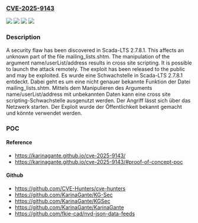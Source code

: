 ### [CVE-2025-9143](https://cve.mitre.org/cgi-bin/cvename.cgi?name=CVE-2025-9143)
![](https://img.shields.io/static/v1?label=Product&message=Scada-LTS&color=blue)
![](https://img.shields.io/static/v1?label=Version&message=2.7.8.1%20&color=brightgreen)
![](https://img.shields.io/static/v1?label=Vulnerability&message=Code%20Injection&color=brightgreen)
![](https://img.shields.io/static/v1?label=Vulnerability&message=Cross%20Site%20Scripting&color=brightgreen)

### Description

A security flaw has been discovered in Scada-LTS 2.7.8.1. This affects an unknown part of the file mailing_lists.shtm. The manipulation of the argument name/userList/address results in cross site scripting. It is possible to launch the attack remotely. The exploit has been released to the public and may be exploited.
Es wurde eine Schwachstelle in Scada-LTS 2.7.8.1 entdeckt. Dabei geht es um eine nicht genauer bekannte Funktion der Datei mailing_lists.shtm. Mittels dem Manipulieren des Arguments name/userList/address mit unbekannten Daten kann eine cross site scripting-Schwachstelle ausgenutzt werden. Der Angriff lässt sich über das Netzwerk starten. Der Exploit wurde der Öffentlichkeit bekannt gemacht und könnte verwendet werden.

### POC

#### Reference
- https://karinagante.github.io/cve-2025-9143/
- https://karinagante.github.io/cve-2025-9143/#proof-of-concept-poc

#### Github
- https://github.com/CVE-Hunters/cve-hunters
- https://github.com/KarinaGante/KG-Sec
- https://github.com/KarinaGante/KGSec
- https://github.com/KarinaGante/KarinaGante
- https://github.com/fkie-cad/nvd-json-data-feeds

